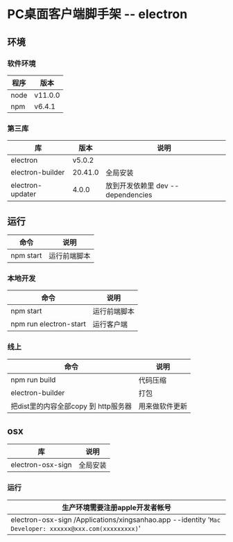 # PC桌面客户端脚手架 -- electron


   

## 环境

### 软件环境

|程序|版本|
|---|---|
|node|v11.0.0|
|npm|v6.4.1|






### 第三库

| 库| 版本 |  说明 |
| ---| --- |  --- |
|electron| v5.0.2 |  |
|electron-builder | 20.41.0 | 全局安装 |
|electron-updater| 4.0.0| 放到开发依赖里 dev -- dependencies |




## 运行
    
| 命令|   说明 | 
| --- | --- |
| npm start  | 运行前端脚本 |

### 本地开发 

| 命令|   说明 |
| --- |  ---  |
| npm start  | 运行前端脚本 |
| npm run electron-start | 运行客户端 | 

### 线上

| 命令 | 说明|
| --- |--- |
| npm run build | 代码压缩 |
| electron-builder | 打包 |
| 把dist里的内容全部copy 到 http服务器|  用来做软件更新 |

## osx

| 库|  说明|
| --- | --- |
|  electron-osx-sign| 全局安装 |

### 运行

> 


|生产环境需要注册apple开发者帐号|
|---|
|electron-osx-sign /Applications/xingsanhao.app --identity '```Mac Developer: xxxxxx@xxx.com(xxxxxxxxx)```'|






